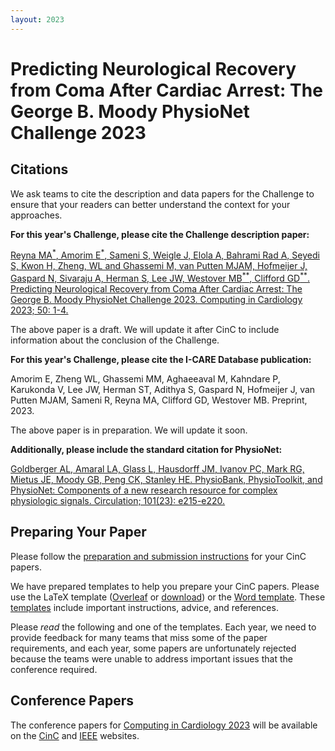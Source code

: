 ```yaml
---
layout: 2023
---
```


# Predicting Neurological Recovery from Coma After Cardiac Arrest: The George B. Moody PhysioNet Challenge 2023

## Citations

We ask teams to cite the description and data papers for the Challenge to ensure that your readers can better understand the context for your approaches.

__For this year's Challenge, please cite the Challenge description paper:__

[Reyna MA<sup>\*</sup>, Amorim E<sup>\*</sup>, Sameni S, Weigle J, Elola A, Bahrami Rad A, Seyedi S, Kwon H, Zheng, WL and Ghassemi M, van Putten MJAM, Hofmeijer J, Gaspard N, Sivaraju A, Herman S, Lee JW, Westover MB<sup>\*\*</sup>, Clifford GD<sup>\*\*</sup>. Predicting Neurological Recovery from Coma After Cardiac Arrest: The George B. Moody PhysioNet Challenge 2023. Computing in Cardiology 2023; 50: 1-4.](cinc_draft.pdf)

The above paper is a draft. We will update it after CinC to include information about the conclusion of the Challenge.

__For this year's Challenge, please cite the I-CARE Database publication:__

Amorim E, Zheng WL, Ghassemi MM, Aghaeeaval M, Kahndare P, Karukonda V, Lee JW, Herman ST, Adithya S, Gaspard N, Hofmeijer J, van Putten MJAM, Sameni R, Reyna MA, Clifford GD, Westover MB. Preprint, 2023.

The above paper is in preparation. We will update it soon.

__Additionally, please include the standard citation for PhysioNet:__

[Goldberger AL, Amaral LA, Glass L, Hausdorff JM, Ivanov PC, Mark RG, Mietus JE, Moody GB, Peng CK, Stanley HE. PhysioBank, PhysioToolkit, and PhysioNet: Components of a new research resource for complex physiologic signals. Circulation; 101(23): e215-e220.](https://www.ahajournals.org/doi/full/10.1161/01.CIR.101.23.e215)

## Preparing Your Paper

Please follow the [preparation and submission instructions](https://www.cinc.org/instructions-for-preparing-and-submitting-full-papers/) for your CinC papers.

We have prepared templates to help you prepare your CinC papers. Please use the LaTeX template ([Overleaf](https://www.overleaf.com/read/prhsrbnhnbgs
) or [download](cinc_template.zip)) or the [Word template](cinc_template.docx). These [templates](cinc_template.pdf) include important instructions, advice, and references.

Please *read* the following and one of the templates. Each year, we need to provide feedback for many teams that miss some of the paper requirements, and each year, some papers are unfortunately rejected because the teams were unable to address important issues that the conference required.

## Conference Papers

The conference papers for [Computing in Cardiology 2023](https://www.cinc2023.org/) will be available on the [CinC](https://www.cinc.org/cinc-papers-on-line/) and [IEEE](https://ieeexplore.ieee.org/xpl/conhome/1000157/all-proceedings) websites.
